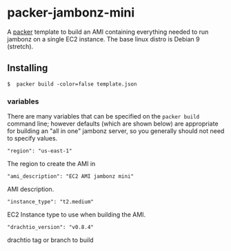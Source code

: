 # packer-jambonz-mini

A [packer](https://www.packer.io/) template to build an AMI containing everything needed to run jambonz on a single EC2 instance.  The base linux distro is Debian 9 (stretch).

## Installing 

```
$  packer build -color=false template.json
```

### variables
There are many variables that can be specified on the `packer build` command line; however defaults (which are shown below) are appropriate for building an "all in one" jambonz server, so you generally should not need to specify values.

```
"region": "us-east-1"
```
The region to create the AMI in

```
"ami_description": "EC2 AMI jambonz mini"
```
AMI description.

```
"instance_type": "t2.medium"
```
EC2 Instance type to use when building the AMI.


```
"drachtio_version": "v0.8.4"
```
drachtio tag or branch to build

